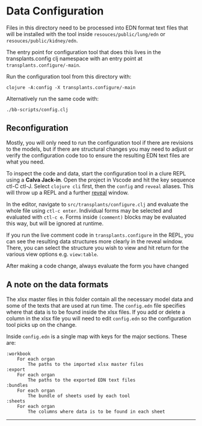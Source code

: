 # Data Configuration

Files in this directory need to be processed into EDN format text files that will be installed with the tool inside
`resouces/public/lung/edn` or `resouces/public/kidney/edn`.

The  entry point for configuration tool that does this lives in the transplants.config clj namespace with an entry point at 
`transplants.configure/-main`.

Run the configuration tool from this directory with:
```
clojure -A:config -X transplants.configure/-main
```

Alternatively run the same code with:
```
./bb-scripts/config.clj
```

## Reconfiguration

Mostly, you will only need to run the configuration tool if there are revisions to the models, but if there are structural changes you may need to adjust or verify the configuration code too to ensure the resulting EDN text files are what you need.

To inspect the code and data, start the configuration tool in a clure REPL using
a **Calva Jack-in**. Open the project in Vscode and hit the key sequence ctl-C ctl-J. Select `clojure cli` first, then the `config` and `reveal` aliases. This will throw up a REPL and a further [reveal](https://github.com/vlaaad/reveal) window.

In the editor, navigate to `src/transplants/configure.clj` and evaluate the whole file using `ctl-c enter`. Individual forms may be selected and evaluated with `ctl-c e`. Forms inside `(comment)` blocks may be evaluated this way, but will be ignored at runtime.

 If you run the live comment code in `transplants.configure` in the REPL, you can see the resulting data structures more clearly in the reveal window. There, you can select the structure you wish to view and hit return for the various view options e.g. `view:table`.

After making a code change, always evaluate the form you have changed

## A note on the data formats

The xlsx master files in this folder contain all the necessary model data and some of the texts that are used at run time. The `config.edn` file specifies where that data is to be found inside the xlsx files. If you add or delete a column in the xlsx file you will need to edit `config.edn` so the configuration tool picks up on the change.

Inside `config.edn` is a single map with keys for the major sections. These are:

    :workbook
        For each organ
            The paths to the imported xlsx master files
    :export
        For each organ
            The paths to the exported EDN text files
    :bundles
        For each organ
            The bundle of sheets used by each tool
    :sheets
        For each organ
            The columns where data is to be found in each sheet

****